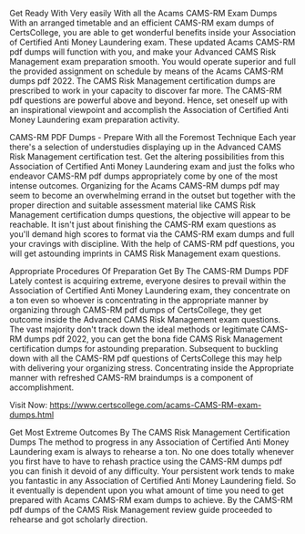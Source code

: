 Get Ready With Very easily With all the Acams CAMS-RM Exam Dumps 
With an arranged timetable and an efficient CAMS-RM exam dumps of CertsCollege, you are able to get wonderful benefits inside your Association of Certified Anti Money Laundering exam. These updated Acams CAMS-RM pdf dumps will function with you, and make your Advanced CAMS Risk Management exam preparation smooth. You would operate superior and full the provided assignment on schedule by means of the Acams CAMS-RM dumps pdf 2022. The CAMS Risk Management certification dumps are prescribed to work in your capacity to discover far more. The CAMS-RM pdf questions are powerful above and beyond. Hence, set oneself up with an inspirational viewpoint and accomplish the Association of Certified Anti Money Laundering exam preparation activity. 



CAMS-RM PDF Dumps - Prepare With all the Foremost Technique
Each year there's a selection of understudies displaying up in the Advanced CAMS Risk Management certification test. Get the altering possibilities from this Association of Certified Anti Money Laundering exam and just the folks who endeavor CAMS-RM pdf dumps appropriately come by one of the most intense outcomes. Organizing for the Acams CAMS-RM dumps pdf may seem to become an overwhelming errand in the outset but together with the proper direction and suitable assessment material like CAMS Risk Management certification dumps questions, the objective will appear to be reachable. It isn't just about finishing the CAMS-RM exam questions as you'll demand high scores to format via the CAMS-RM exam dumps and full your cravings with discipline. With the help of CAMS-RM pdf questions, you will get astounding imprints in CAMS Risk Management exam questions.



Appropriate Procedures Of Preparation Get By The CAMS-RM Dumps PDF
Lately contest is acquiring extreme, everyone desires to prevail within the Association of Certified Anti Money Laundering exam, they concentrate on a ton even so whoever is concentrating in the appropriate manner by organizing through CAMS-RM pdf dumps of CertsCollege, they get outcome inside the Advanced CAMS Risk Management exam questions. The vast majority don't track down the ideal methods or legitimate CAMS-RM dumps pdf 2022, you can get the bona fide CAMS Risk Management certification dumps for astounding preparation. Subsequent to buckling down with all the CAMS-RM pdf questions of CertsCollege this may help with delivering your organizing stress. Concentrating inside the Appropriate manner with refreshed CAMS-RM braindumps is a component of accomplishment.

Visit Now: https://www.certscollege.com/acams-CAMS-RM-exam-dumps.html

Get Most Extreme Outcomes By The CAMS Risk Management Certification Dumps
The method to progress in any Association of Certified Anti Money Laundering exam is always to rehearse a ton. No one does totally whenever you first have to have to rehash practice using the CAMS-RM dumps pdf you can finish it devoid of any difficulty. Your persistent work tends to make you fantastic in any Association of Certified Anti Money Laundering field. So it eventually is dependent upon you what amount of time you need to get prepared with Acams CAMS-RM exam dumps to achieve. By the CAMS-RM pdf dumps of the CAMS Risk Management review guide proceeded to rehearse and got scholarly direction.
